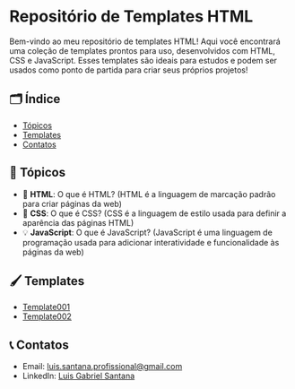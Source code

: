 <h1>Repositório de Templates HTML</h1>
<p>Bem-vindo ao meu repositório de templates HTML! Aqui você encontrará uma coleção de templates prontos para uso, desenvolvidos com HTML, CSS e JavaScript. Esses templates são ideais para estudos e podem ser usados como ponto de partida para criar seus próprios projetos!</p>

  <h2>🗂️ Índice</h2>
  <ul>
    <li><a href="#topicos">Tópicos</a></li>
    <li><a href="#templates">Templates</a></li>
    <li><a href="#contatos">Contatos</a></li>
  </ul>
  <h2>📑 Tópicos</h2>
  <ul id="topicos">
    <li>🔧 <strong>HTML</strong>: O que é HTML? (HTML é a linguagem de marcação padrão para criar páginas da web)</li>
    <li>🎨 <strong>CSS</strong>: O que é CSS? (CSS é a linguagem de estilo usada para definir a aparência das páginas HTML)</li>
    <li>💡 <strong>JavaScript</strong>: O que é JavaScript? (JavaScript é uma linguagem de programação usada para adicionar interatividade e funcionalidade às páginas da web)</li>
  </ul>
  <h2>🖌️ Templates</h2>
  <ul id="templates">
    <li><a href="https://github.com/Lu1sGabriel/HtmlTemplates/tree/master/formulario001">Template001</a></li>
    <li><a href="https://github.com/Lu1sGabriel/HtmlTemplates/tree/master/formul%C3%A1rio002">Template002</a></li>
  </ul>
  <h2>📞 Contatos</h2>
  <ul id="contatos">
    <li>Email: <a href="mailto:luis.santana.profissional@gmail.com">luis.santana.profissional@gmail.com</a></li>
    <li>LinkedIn: <a href="https://www.linkedin.com/in/luisgabrielsantana/">Luis Gabriel Santana</a></li>
  </ul>
